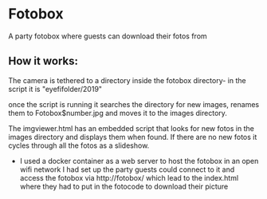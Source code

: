 # Fotobox
A party fotobox where guests can download their fotos from

## How it works:

The camera is tethered to a directory inside the fotobox directory-
in the script it is "eyefifolder/2019"

once the script is running it searches the directory for new images, renames them to Fotobox$number.jpg and moves it to the images directory.

The imgviewer.html has an embedded script that looks for new fotos in the images directory and displays them when found.
If there are no new fotos it cycles through all the fotos as a slideshow.


- I used a docker container as a web server to host the fotobox in an open wifi network I had set up
the party guests could connect to it and access the fotobox via http://fotobox/ which lead to the index.html where they had to put in the fotocode to download their picture
